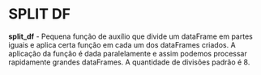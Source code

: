 # SPLIT DF

**split_df** - Pequena função de auxílio que divide um dataFrame em partes iguais e aplica certa função em cada um dos dataFrames criados. A aplicação da função é dada paralelamente e assim podemos processar rapidamente grandes dataFrames. 
A quantidade de divisões padrão é 8.
